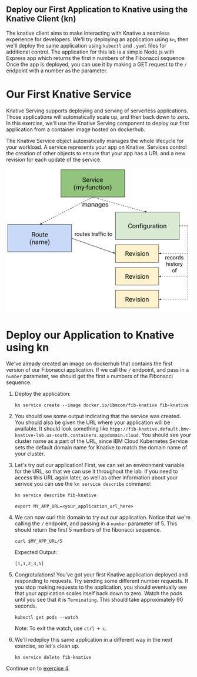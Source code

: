 ## Deploy our First Application to Knative using the Knative Client (kn)
The knative client aims to make interacting with Knative a seamless experience for developers. We'll try deploying an application using `kn`, then we'll deploy the same application using `kubectl` and `.yaml` files for additional control. The application for this lab is a simple Node.js with Express app which returns the first n numbers of the Fibonacci sequence. Once the app is deployed, you can use it by making a GET request to the `/` endpoint with a number as the parameter. 

# Our First Knative Service
Knative Serving supports deploying and serving of serverless applications. Those applications will automatically scale up, and then back down to zero. In this exercise, we'll use the Knative Serving component to deploy our first application from a container image hosted on dockerhub. 

The Knative Service object automatically manages the whole lifecycle for your workload. A service represents your app on Knative. Services control the creation of other objects to ensure that your app has a URL and a new revision for each update of the service.

![](https://github.com/knative/serving/raw/master/docs/spec/images/object_model.png)

# Deploy our Application to Knative using kn
We've already created an image on dockerhub that contains the first version of our Fibonacci application. If we call the `/` endpoint, and pass in a `number` parameter, we should get the first `n` numbers of the Fibonacci sequence.

1. Deploy the application:

    ```
    kn service create --image docker.io/ibmcom/fib-knative fib-knative
    ```

2. You should see some output indicating that the service was created. You should also be given the URL where your application will be available. It should look something like `htpp://fib-knative.default.bmv-knative-lab.us-south.containers.appdomain.cloud`. You should see your cluster name as a  part of the URL, since IBM Cloud Kubernetes Service sets the default domain name for Knative to match the domain name of your cluster.

3. Let's try out our application! First, we can set an environment variable for the URL, so that we can use it throughout the lab. If you need to access this URL again later, as well as other information about your serivce you can use the `kn service describe` command:
    
    ```
    kn service describe fib-knative
    ```

    ```
    export MY_APP_URL=<your_application_url_here>
    ```

4. We can now curl this domain to try out our application. Notice that we're calling the `/` endpoint, and passing in a `number` parameter of 5. This should return the first 5 numbers of the fibonacci sequence.

    ```
    curl $MY_APP_URL/5
    ```

    Expected Output:
    ```
    [1,1,2,3,5]
    ```

5. Congratulations! You've got your first Knative application deployed and responding to requests. Try sending some different number requests. If you stop making requests to the application, you should eventually see that your application scales itself back down to zero. Watch the pods until you see that it is `Terminating`. This should take approximately 90 seconds.

    ```
    kubectl get pods --watch
    ```

    Note: To exit the watch, use `ctrl + c`.

6. We'll redeploy this same application in a different way in the next exercise, so let's clean up.

    ```
    kn service delete fib-knative
    ```

Continue on to [exercise 4](../exercise-4/README.md).